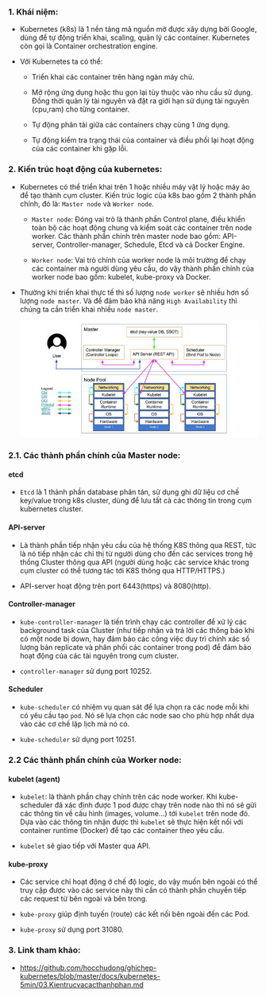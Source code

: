 ### 1. Khái niệm:

- Kubernetes (k8s) là 1 nền tảng mã nguồn mở được xây dựng bởi Google, dùng để tự động triển khai, scaling, quản lý các container. Kubernetes còn gọi là Container orchestration engine.

- Với Kubernetes ta có thể:

	* Triển khai các container trên hàng ngàn máy chủ.
	
	* Mở rộng ứng dụng hoặc thu gọn lại tùy thuộc vào nhu cầu sử dụng. Đồng thời quản lý tài nguyên và đặt ra giới hạn sử dụng tài nguyên (cpu,ram) cho từng container.
	
	* Tự động phân tải giữa các containers chạy cùng 1 ứng dụng.
	
	* Tự động kiểm tra trạng thái của container và điều phối lại hoạt động của các container khi gặp lỗi.
	
### 2. Kiến trúc hoạt động của kubernetes:

- Kubernetes có thể triển khai trên 1 hoặc nhiều máy vật lý hoặc máy ảo để tạo thành cụm cluster. Kiến trúc logic của k8s bao gồm 2 thành phần chính, đó là: `Master node` và `Worker node`.

	* `Master node`: Đóng vai trò là thành phần Control plane, điều khiển toàn bộ các hoạt động chung và kiểm soát các container trên node worker. Các thành phần chính trên master node bao gồm: API-server, Controller-manager, Schedule, Etcd và cả Docker Engine. 

	* `Worker node`: Vai trò chính của worker node là môi trường để chạy các container mà người dùng yêu cầu, do vậy thành phần chính của worker node bao gồm: kubelet, kube-proxy và Docker.
	
- Thường khi triển khai thực tế thì số lượng `node worker` sẽ nhiều hơn số lượng `node master`. Và để đảm bảo khả năng `High Availability` thì chúng ta cần triển khai nhiều `node master`.

  ![alt](../images/kientruc.png)

### 2.1. Các thành phần chính của Master node:

#### etcd

- `Etcd` là 1 thành phần database phân tán, sử dụng ghi dữ liệu cơ chế key/value trong k8s cluster, dùng để lưu tất cả các thông tin trong cụm kubernetes cluster.

#### API-server

- Là thành phần tiếp nhận yêu cầu của hệ thống K8S thông qua REST, tức là nó tiếp nhận các chỉ thị từ người dùng cho đến các services trong hệ thống Cluster thông qua API (người dùng hoặc các service khác trong cụm cluster có thể tương tác tới K8S thông qua HTTP/HTTPS.)

- API-server hoạt động trên port 6443(https) và 8080(http).

#### Controller-manager

- `kube-controller-manager` là tiến trình chạy các controller để xử lý các background task của Cluster (như tiếp nhận và trả lời các thông báo khi có một node bị down, hay đảm bảo các công việc duy trì chính xác số lượng bản replicate và phân phối các container trong pod) để đảm bảo hoạt động của các tài nguyên trong cụm cluster.

- `controller-manager` sử dụng port 10252.

#### Scheduler

- `kube-scheduler` có nhiệm vụ quan sát để lựa chọn ra các node mỗi khi có yêu cầu tạo `pod`. Nó sẽ lựa chọn các node sao cho phù hợp nhất dựa vào các cơ chế lập lịch mà nó có.

- `kube-scheduler` sử dụng port 10251.

### 2.2 Các thành phần chính của Worker node:

#### kubelet (agent)

- `kubelet`: là thành phần chạy chính trên các node worker. Khi kube-scheduler đã xác định được 1 pod được chạy trên node nào thì nó sẽ gửi các thông tin về cấu hình (images, volume...) tới `kubelet` trên node đó. Dựa vào các thông tin nhận được thì `kubelet` sẽ thực hiện kết nối với container runtime (Docker) để tạo các container theo yêu cầu.

- `kubelet` sẽ giao tiếp với Master qua API.

#### kube-proxy

- Các service chỉ hoạt động ở chế độ logic, do vậy muốn bên ngoài có thể truy cập được vào các service này thì cần có thành phần chuyển tiếp các request từ bên ngoài và bên trong.

- `kube-proxy` giúp định tuyến (route) các kết nối bên ngoài đến các Pod.

- `kube-proxy` sử dụng port 31080.

### 3. Link tham khảo:

- https://github.com/hocchudong/ghichep-kubernetes/blob/master/docs/kubernetes-5min/03.Kientrucvacacthanhphan.md
